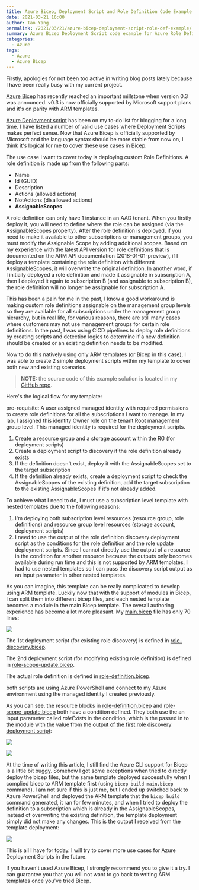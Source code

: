 ```yaml
---
title: Azure Bicep, Deployment Script and Role Definition Code Example
date: 2021-03-21 16:00
author: Tao Yang
permalink: /2021/03/21/azure-bicep-deployment-script-role-def-example/
summary: Azure Bicep Deployment Script code example for Azure Role Definitions
categories:
  - Azure
tags:
  - Azure
  - Azure Bicep
---
```


Firstly, apologies for not been too active in writing blog posts lately because I have been really busy with my current project. 

[Azure Bicep](https://github.com/azure/bicep) has recently reached an important millstone when version 0.3 was announced. v0.3 is now officially supported by Microsoft support plans and it's on parity with ARM templates.

[Azure Deployment script](https://docs.microsoft.com/en-us/azure/azure-resource-manager/templates/deployment-script-template?WT.mc_id=DOP-MVP-5000997) has been on my to-do list for blogging for a long time. I have listed a number of valid use cases where Deployment Scripts makes perfect sense. Now that Azure Bicep is officially supported by Microsoft and the language syntax should be more stable from now on, I think it's logical for me to cover these use cases in Bicep.

The use case I want to cover today is deploying custom Role Definitions. A role definition is made up from the following parts:

* Name
* Id (GUID)
* Description
* Actions (allowed actions)
* NotActions (disallowed actions)
* **AssignableScopes**

A role definition can only have 1 instance in an AAD tenant. When you firstly deploy it, you will need to define where the role can be assigned (via the AssignableScopes property). After the role definition is deployed, if you need to make it available to other subscriptions or management groups, you must modify the Assignable Scope by adding additional scopes. Based on my experience with the latest API version for role definitions that is documented on the ARM API documentation (2018-01-01-preview), if I deploy a template containing the role definition with different AssignableScopes, it will overwrite the original definition. In another word, if I initially deployed a role definition and made it assignable in subscription A, then I deployed it again to subscription B (and assignable to subscription B), the role definition will no longer be assignable for subscription A.

This has been a pain for me in the past, I know a good workaround is making custom role definitions assignable on the management group levels so they are available for all subscriptions under the management group hierarchy, but in real life, for various reasons, there are still many cases where customers may not use management groups for certain role definitions. In the past, I was using CICD pipelines to deploy role definitions by creating scripts and detection logics to determine if a new definition should be created or an existing definition needs to be modified.

Now to do this natively using only ARM templates (or Bicep in this case), I was able to create 2 simple deployment scripts within my template to cover both new and existing scenarios.

>**NOTE:** the source code of this example solution is located in my [GitHub repo](https://github.com/tyconsulting/BlogPosts/tree/master/Azure-Bicep/role.definitions).

Here's the logical flow for my template:

pre-requisite: A user assigned managed identity with required permissions to create role definitions for all the subscriptions I want to manage. In my lab, I assigned this identity Owner role on the tenant Root management group level. This managed identity is required for the deployment scripts.

1. Create a resource group and a storage account within the RG (for deployment scripts)
2. Create a deployment script to discovery if the role definition already exists
3. If the definition doesn't exist, deploy it with the AssignableScopes set to the target subscription
4. If the definition already exists, create a deployment script to check the AssignableScopes of the existing definition, add the target subscription to the existing AssignableScopes if it's not already added.

To achieve what I need to do, I must use a subscription level template with nested templates due to the following reasons:

1. I'm deploying both subscription level resources (resource group, role definitions) and resource group level resources (storage account, deployment scripts)
2. I need to use the output of the role definition discovery deployment script as the conditions for the role definition and the role update deployment scripts. Since I cannot directly use the output of a resource in the condition for another resource because the outputs only becomes available during run time and this is not supported by ARM templates, I had to use nested templates so I can pass the discovery script output as an input parameter in other nested templates.

As you can imagine, this template can be really complicated to develop using ARM template. Luckily now that with the support of modules in Bicep, I can split them into different bicep files, and each nested template becomes a module in the main Bicep template. The overall authoring experience has become a lot more pleasant. My [main.bicep](https://github.com/tyconsulting/BlogPosts/blob/master/Azure-Bicep/role.definitions/main.bicep) file has only 70 lines:

![](../../../../assets/images/2021/03/image1.png)

The 1st deployment script (for existing role discovery) is defined in [role-discovery.bicep](https://github.com/tyconsulting/BlogPosts/blob/master/Azure-Bicep/role.definitions/role-discovery.bicep. ). 

The 2nd deployment script (for modifying existing role definition) is defined in [role-scope-update.bicep](https://github.com/tyconsulting/BlogPosts/blob/master/Azure-Bicep/role.definitions/role-scope-update.bicep). 

The actual role definition is defined in [role-definition.bicep](https://github.com/tyconsulting/BlogPosts/blob/master/Azure-Bicep/role.definitions/role-definition.bicep).

both scripts are using Azure PowerShell and connect to my Azure environment using the managed identity I created previously.

As you can see, the resource blocks in [role-definition.bicep](https://github.com/tyconsulting/BlogPosts/blob/master/Azure-Bicep/role.definitions/role-definition.bicep#L8) and [role-scope-update.bicep](https://github.com/tyconsulting/BlogPosts/blob/master/Azure-Bicep/role.definitions/role-scope-update.bicep#L11) both have a condition defined. They both use the an input parameter called *roleExists* in the condition, which is the passed in to the module with the value from the [output of the first role discovery deployment script](https://github.com/tyconsulting/BlogPosts/blob/master/Azure-Bicep/role.definitions/role-discovery.bicep#L49):

![](../../../../assets/images/2021/03/image2.png)

![](../../../../assets/images/2021/03/image3.png)

At the time of writing this article, I still find the Azure CLI support for Bicep is a little bit buggy. Somehow I got some exceptions when tried to directly deploy the bicep files, but the same template deployed successfully when I complied bicep to ARM template first (using ```bicep build main.bicep``` command). I am not sure if this is just me, but I ended up switched back to Azure PowerShell and deployed the ARM template that the ```bicep build``` command generated, it ran for few minutes, and when I tried to deploy the definition to a subscription which is already in the AssignableScopes, instead of overwriting the existing definition, the template deployment simply did not make any changes. This is the output I received from the template deployment:

![](../../../../assets/images/2021/03/image4.png)

This is all I have for today. I will try to cover more use cases for Azure Deployment Scripts in the future.

If you haven't used Azure Bicep, I strongly recommend you to give it a try. I can guarantee you that you will not want to go back to writing ARM templates once you've tried Bicep.
